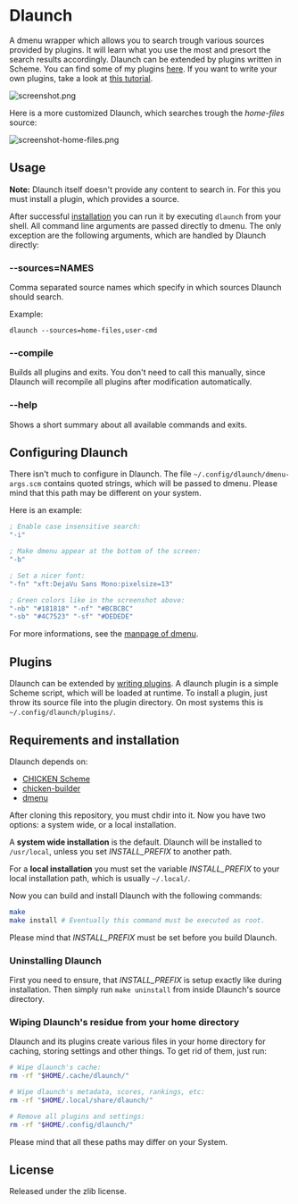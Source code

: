 # Dlaunch

A dmenu wrapper which allows you to search trough various sources provided
by plugins. It will learn what you use the most and presort the search
results accordingly. Dlaunch can be extended by plugins written in Scheme.
You can find some of my plugins
[here](https://github.com/AlxHnr/Dlaunch-plugins). If you want to write
your own plugins, take a look at
[this tutorial](https://github.com/AlxHnr/Dlaunch/wiki/Writing-Dlaunch-plugins).

![screenshot.png](https://raw.github.com/AlxHnr/Dlaunch/master/screenshots/dlaunch.png)

Here is a more customized Dlaunch, which searches trough the _home-files_
source:

![screenshot-home-files.png](https://raw.github.com/AlxHnr/Dlaunch/master/screenshots/home-files.png)

## Usage

**Note:** Dlaunch itself doesn't provide any content to search in. For this
you must install a plugin, which provides a source.

After successful [installation](#requirements-and-installation) you can run
it by executing `dlaunch` from your shell. All command line arguments are
passed directly to dmenu. The only exception are the following arguments,
which are handled by Dlaunch directly:

### --sources=NAMES

Comma separated source names which specify in which sources Dlaunch should
search.

Example:

`dlaunch --sources=home-files,user-cmd`

### --compile

Builds all plugins and exits. You don't need to call this manually, since
Dlaunch will recompile all plugins after modification automatically.

### --help

Shows a short summary about all available commands and exits.

## Configuring Dlaunch

There isn't much to configure in Dlaunch. The file
`~/.config/dlaunch/dmenu-args.scm` contains quoted strings, which will be
passed to dmenu. Please mind that this path may be different on your
system.

Here is an example:

```scm
; Enable case insensitive search:
"-i"

; Make dmenu appear at the bottom of the screen:
"-b"

; Set a nicer font:
"-fn" "xft:DejaVu Sans Mono:pixelsize=13"

; Green colors like in the screenshot above:
"-nb" "#181818" "-nf" "#BCBCBC"
"-sb" "#4C7523" "-sf" "#DEDEDE"
```

For more informations, see the
[manpage of dmenu](http://linux.die.net/man/1/dmenu).

## Plugins

Dlaunch can be extended by
[writing plugins](https://github.com/AlxHnr/Dlaunch/wiki/Writing-Dlaunch-plugins).
A dlaunch plugin is a simple Scheme script, which will be loaded at
runtime. To install a plugin, just throw its source file into the plugin
directory. On most systems this is `~/.config/dlaunch/plugins/`.

## Requirements and installation

Dlaunch depends on:

* [CHICKEN Scheme](http://call-cc.org)
* [chicken-builder](https://github.com/AlxHnr/chicken-builder)
* [dmenu](http://tools.suckless.org/dmenu/)

After cloning this repository, you must chdir into it. Now you have two
options: a system wide, or a local installation.

A **system wide installation** is the default. Dlaunch will be installed to
`/usr/local`, unless you set *INSTALL_PREFIX* to another path.

For a **local installation** you must set the variable *INSTALL_PREFIX* to
your local installation path, which is usually `~/.local/`.

Now you can build and install Dlaunch with the following commands:

```sh
make
make install # Eventually this command must be executed as root.
```

Please mind that *INSTALL_PREFIX* must be set before you build Dlaunch.

### Uninstalling Dlaunch

First you need to ensure, that *INSTALL_PREFIX* is setup exactly like
during installation. Then simply run `make uninstall` from inside Dlaunch's
source directory.

### Wiping Dlaunch's residue from your home directory

Dlaunch and its plugins create various files in your home directory for
caching, storing settings and other things. To get rid of them, just run:

```sh
# Wipe dlaunch's cache:
rm -rf "$HOME/.cache/dlaunch/"

# Wipe dlaunch's metadata, scores, rankings, etc:
rm -rf "$HOME/.local/share/dlaunch/"

# Remove all plugins and settings:
rm -rf "$HOME/.config/dlaunch/"
```

Please mind that all these paths may differ on your System.

## License

Released under the zlib license.
